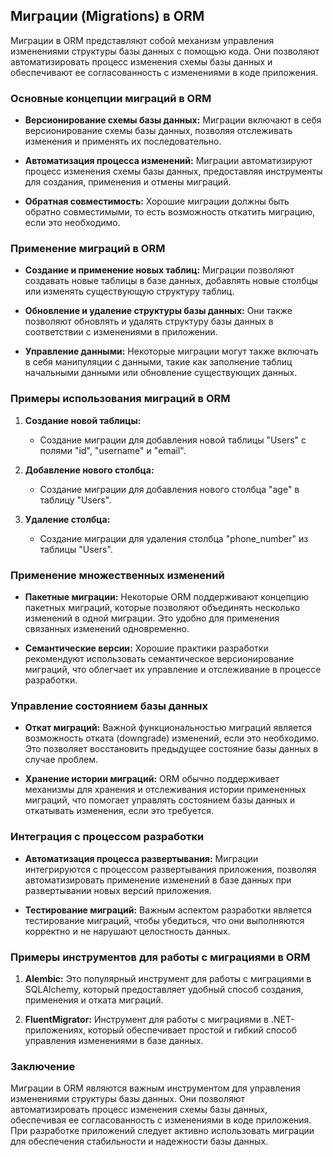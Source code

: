 ## Миграции (Migrations) в ORM

Миграции в ORM представляют собой механизм управления изменениями структуры базы данных с помощью кода. Они позволяют автоматизировать процесс изменения схемы базы данных и обеспечивают ее согласованность с изменениями в коде приложения.

### Основные концепции миграций в ORM

- **Версионирование схемы базы данных:** Миграции включают в себя версионирование схемы базы данных, позволяя отслеживать изменения и применять их последовательно.

- **Автоматизация процесса изменений:** Миграции автоматизируют процесс изменения схемы базы данных, предоставляя инструменты для создания, применения и отмены миграций.

- **Обратная совместимость:** Хорошие миграции должны быть обратно совместимыми, то есть возможность откатить миграцию, если это необходимо.

### Применение миграций в ORM

- **Создание и применение новых таблиц:** Миграции позволяют создавать новые таблицы в базе данных, добавлять новые столбцы или изменять существующую структуру таблиц.

- **Обновление и удаление структуры базы данных:** Они также позволяют обновлять и удалять структуру базы данных в соответствии с изменениями в приложении.

- **Управление данными:** Некоторые миграции могут также включать в себя манипуляции с данными, такие как заполнение таблиц начальными данными или обновление существующих данных.

### Примеры использования миграций в ORM

1. **Создание новой таблицы:**
    - Создание миграции для добавления новой таблицы "Users" с полями "id", "username" и "email".

2. **Добавление нового столбца:**
    - Создание миграции для добавления нового столбца "age" в таблицу "Users".

3. **Удаление столбца:**
    - Создание миграции для удаления столбца "phone_number" из таблицы "Users".

### Применение множественных изменений

- **Пакетные миграции:** Некоторые ORM поддерживают концепцию пакетных миграций, которые позволяют объединять несколько изменений в одной миграции. Это удобно для применения связанных изменений одновременно.

- **Семантические версии:** Хорошие практики разработки рекомендуют использовать семантическое версионирование миграций, что облегчает их управление и отслеживание в процессе разработки.

### Управление состоянием базы данных

- **Откат миграций:** Важной функциональностью миграций является возможность отката (downgrade) изменений, если это необходимо. Это позволяет восстановить предыдущее состояние базы данных в случае проблем.

- **Хранение истории миграций:** ORM обычно поддерживает механизмы для хранения и отслеживания истории примененных миграций, что помогает управлять состоянием базы данных и откатывать изменения, если это требуется.

### Интеграция с процессом разработки

- **Автоматизация процесса развертывания:** Миграции интегрируются с процессом развертывания приложения, позволяя автоматизировать применение изменений в базе данных при развертывании новых версий приложения.

- **Тестирование миграций:** Важным аспектом разработки является тестирование миграций, чтобы убедиться, что они выполняются корректно и не нарушают целостность данных.

### Примеры инструментов для работы с миграциями в ORM

1. **Alembic:** Это популярный инструмент для работы с миграциями в SQLAlchemy, который предоставляет удобный способ создания, применения и отката миграций.

2. **FluentMigrator:** Инструмент для работы с миграциями в .NET-приложениях, который обеспечивает простой и гибкий способ управления изменениями в базе данных.

### Заключение

Миграции в ORM являются важным инструментом для управления изменениями структуры базы данных. Они позволяют автоматизировать процесс изменения схемы базы данных, обеспечивая ее согласованность с изменениями в коде приложения. При разработке приложений следует активно использовать миграции для обеспечения стабильности и надежности базы данных.
